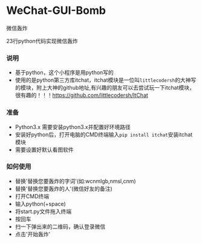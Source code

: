# WeChat-GUI-Bomb
微信轰炸

23行python代码实现微信轰炸

### 说明

- 基于python，这个小程序是用python写的
- 使用的是python第三方库itchat，itchat模块是一位叫`littlecodersh`的大神写的模块，附上大神的github地址,有兴趣的朋友可以去尝试玩一下itchat模块，很有趣的！！！<https://github.com/littlecodersh/ItChat>

### 准备

- Python3.x 需要安装python3.x并配置好环境路径
- 安装好python后，打开电脑的CMD终端输入`pip install itchat`安装itchat模块
- 需要设置好默认看图软件

### 如何使用
- 替换'替换您要轰炸的字词'(如:wcnmlgb,nmsl,cnm)
- 替换'替换您要轰炸的人'(微信好友的备注)
- 打开CMD终端
- 输入python(+space)
- 将start.py文件拖入终端
- 按回车
- 扫一下弹出来的二维码，确认登录微信
- 点击'开始轰炸'
